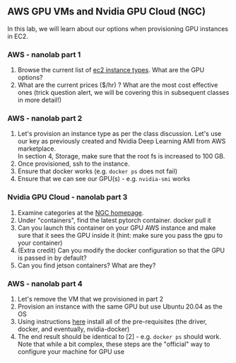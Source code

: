 ## AWS GPU VMs and Nvidia GPU Cloud (NGC)

In this lab, we will learn about our options when provisioning GPU instances in EC2. 

### AWS - nanolab part 1
1. Browse the current list of [ec2 instance types](https://aws.amazon.com/ec2/instance-types/).  What are the GPU options?
2. What are the current prices ($/hr) ? What are the most cost effective ones (trick question alert, we will be covering this in subsequent classes in more detail!)

### AWS - nanolab part 2
1. Let's provision an instance type as per the class discussion. Let's use our key as previously created and Nvidia Deep Learning AMI from AWS marketplace.  
In section 4, Storage, make sure that the root fs is increased to 100 GB.
2. Once provisioned, ssh to the instance.  
3. Ensure that docker works (e.g. `docker ps` does not fail)
4. Ensure that we can see our GPU(s) - e.g. `nvidia-smi` works

### Nvidia GPU Cloud - nanolab part 3
1. Examine categories at the [NGC homepage](http://ngc.nvidia.com). 
2. Under "containers", find the latest pytorch container. docker pull it
3. Can you launch this container on your GPU AWS instance and make sure that it sees the GPU inside it (hint: make sure you pass the gpu to your container)
4. (Extra credit) Can you modify the docker configuration so that the GPU is passed in by default?
5. Can you find jetson containers? What are they?

### AWS - nanolab part 4
1. Let's remove the VM that we provisioned in part 2
2. Provision an instance with the same GPU but use Ubuntu 20.04 as the OS
3. Using instructions [here](https://github.com/NVIDIA/nvidia-docker) install all of the pre-requisites (the driver, docker, and eventually, nvidia-docker)
4. The end result should be identical to [2] - e.g. `docker ps` should work. Note that while a bit complex, these steps are the "official" way to configure your machine
for GPU use
